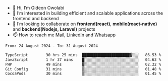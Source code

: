 - 👋 Hi, I’m Gideon Owolabi
- 👀 I’m interested in building efficient and scalable applications across the frontend and backend
- 💞️ I’m looking to collaborate on <b>frontend(react)</b>, <b>mobile(react-native)</b> and <b>backend(Nodejs, Laravel)</b> projects
- 📫 How to reach me <a href="mailto:gideoniyin2021@gmail.com">Mail</a>, <a href="https://www.linkedin.com/in/gideon-owolabi-9b667a232/">LinkedIn</a> and <a href="https://wa.me/2348055377085">Whatsapp</a>

<!---
gude1/gude1 is a ✨ special ✨ repository because its `README.md` (this file) appears on your GitHub profile.
You can click the Preview link to take a look at your changes.
--->

<!--START_SECTION:waka-->

```txt
From: 24 August 2024 - To: 31 August 2024

TypeScript        30 hrs 25 mins  █████████████████████▓░░░   86.53 %
JavaScript        1 hr 37 mins    █░░░░░░░░░░░░░░░░░░░░░░░░   04.63 %
PHP               49 mins         ▓░░░░░░░░░░░░░░░░░░░░░░░░   02.32 %
Git Config        31 mins         ▒░░░░░░░░░░░░░░░░░░░░░░░░   01.48 %
CocoaPods         30 mins         ▒░░░░░░░░░░░░░░░░░░░░░░░░   01.45 %
```

<!--END_SECTION:waka-->
